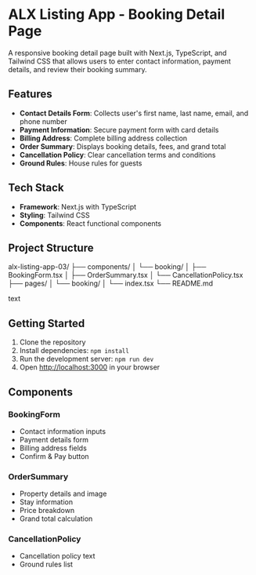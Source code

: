 # ALX Listing App - Booking Detail Page

A responsive booking detail page built with Next.js, TypeScript, and Tailwind CSS that allows users to enter contact information, payment details, and review their booking summary.

## Features

- **Contact Details Form**: Collects user's first name, last name, email, and phone number
- **Payment Information**: Secure payment form with card details
- **Billing Address**: Complete billing address collection
- **Order Summary**: Displays booking details, fees, and grand total
- **Cancellation Policy**: Clear cancellation terms and conditions
- **Ground Rules**: House rules for guests

## Tech Stack

- **Framework**: Next.js with TypeScript
- **Styling**: Tailwind CSS
- **Components**: React functional components

## Project Structure
alx-listing-app-03/
├── components/
│ └── booking/
│ ├── BookingForm.tsx
│ ├── OrderSummary.tsx
│ └── CancellationPolicy.tsx
├── pages/
│ └── booking/
│ └── index.tsx
└── README.md

text

## Getting Started

1. Clone the repository
2. Install dependencies: `npm install`
3. Run the development server: `npm run dev`
4. Open [http://localhost:3000](http://localhost:3000) in your browser

## Components

### BookingForm
- Contact information inputs
- Payment details form
- Billing address fields
- Confirm & Pay button

### OrderSummary
- Property details and image
- Stay information
- Price breakdown
- Grand total calculation

### CancellationPolicy
- Cancellation policy text
- Ground rules list
